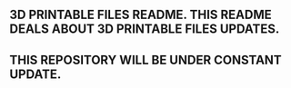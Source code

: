 3D PRINTABLE FILES README. THIS README DEALS ABOUT 3D PRINTABLE FILES UPDATES.
-

THIS REPOSITORY WILL BE UNDER CONSTANT UPDATE.
-


